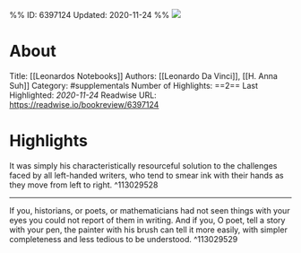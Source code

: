 %%
ID: 6397124
Updated: 2020-11-24
%%
![](https://images-na.ssl-images-amazon.com/images/I/51Q68QMwjnL._SL500_.jpg)

# About
Title: [[Leonardos Notebooks]]
Authors: [[Leonardo Da Vinci]], [[H. Anna Suh]]
Category: #supplementals
Number of Highlights: ==2==
Last Highlighted: *2020-11-24*
Readwise URL: https://readwise.io/bookreview/6397124

# Highlights 
It was simply his characteristically resourceful solution to the challenges faced by all left-handed writers, who tend to smear ink with their hands as they move from left to right.  ^113029528

---

If you, historians, or poets, or mathematicians had not seen things with your eyes you could not report of them in writing. And if you, O poet, tell a story with your pen, the painter with his brush can tell it more easily, with simpler completeness and less tedious to be understood.  ^113029529

